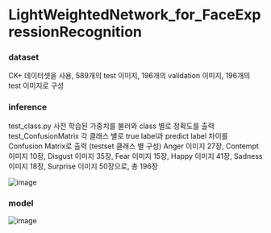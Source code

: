 # LightWeightedNetwork_for_FaceExpressionRecognition

### dataset
CK+ 데이터셋을 사용, 589개의 test 이미지, 196개의 validation 이미지, 196개의 test 이미지로 구성

### inference 
test_class.py 사전 학습된 가중치를 불러와 class 별로 정확도를 출력
test_ConfusionMatrix 각 클래스 별로 true label과 predict label 차이를 Confusion Matrix로 출력
(testset 클래스 별 구성)
Anger 이미지 27장, Contempt 이미지 10장, Disgust 이미지 35장, Fear 이미지 15장, Happy 이미지 41장, Sadness 이미지 18장, Surprise 이미지 50장으로, 총 196장

![image](https://user-images.githubusercontent.com/65028694/124432256-65628180-ddac-11eb-989d-8792735f0bdc.png)

### model
![image](https://user-images.githubusercontent.com/65028694/124432560-b8d4cf80-ddac-11eb-94fb-771c70775237.png)

